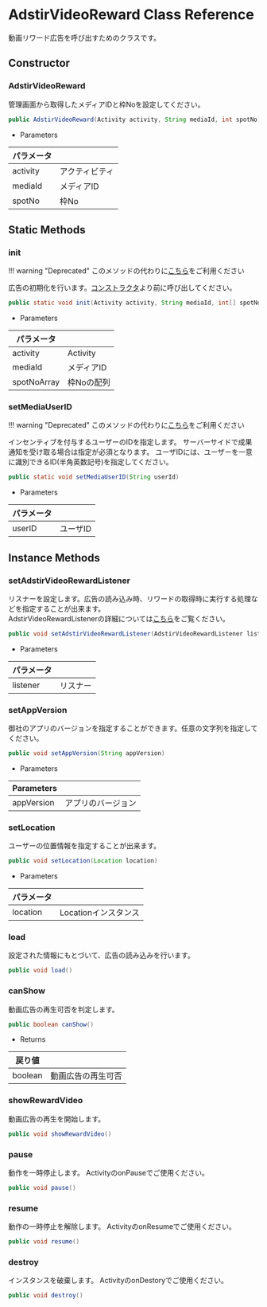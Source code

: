 # AdstirVideoReward Class Reference

動画リワード広告を呼び出すためのクラスです。

## Constructor
### AdstirVideoReward
管理画面から取得したメディアIDと枠Noを設定してください。

```java
public AdstirVideoReward(Activity activity, String mediaId, int spotNo) 
```

* Parameters

|パラメータ||
|---|---|
|activity|アクティビティ|
|mediaId|メディアID|
|spotNo|枠No|

## Static Methods

### init

!!! warning "Deprecated"
    このメソッドの代わりに[こちら](../AdstirVideoAds-Class-Reference.md#init)をご利用ください

広告の初期化を行います。[コンストラクタ](#AdstirVideoReward)より前に呼び出してください。

```java
public static void init(Activity activity, String mediaId, int[] spotNoArray)
```

* Parameters

|パラメータ||
|---|---|
|activity|Activity|
|mediaId|メディアID|
|spotNoArray|枠Noの配列|

### setMediaUserID

!!! warning "Deprecated"
    このメソッドの代わりに[こちら](../AdstirVideoAds-Class-Reference.md#setmediauserid)をご利用ください

インセンティブを付与するユーザーのIDを指定します。
サーバーサイドで成果通知を受け取る場合は指定が必須となります。
ユーザIDには、ユーザーを一意に識別できるID(半角英数記号)を指定してください。

```java
public static void setMediaUserID(String userId)
```

* Parameters

|パラメータ||
|---|---|
|userID|ユーザID|

## Instance Methods

### setAdstirVideoRewardListener
リスナーを設定します。広告の読み込み時、リワードの取得時に実行する処理などを指定することが出来ます。  
AdstirVideoRewardListenerの詳細については[こちら](AdstirVideoRewardListener-Interface-Reference.md)をご覧ください。

```java
public void setAdstirVideoRewardListener(AdstirVideoRewardListener listener)
```

* Parameters

|パラメータ||
|---|---|
|listener|リスナー|

### setAppVersion
御社のアプリのバージョンを指定することができます。任意の文字列を指定してください。

```java
public void setAppVersion(String appVersion)
```

* Parameters

|Parameters||
|---|---|
|appVersion|アプリのバージョン|

### setLocation

ユーザーの位置情報を指定することが出来ます。

```java
public void setLocation(Location location)
```

* Parameters

|パラメータ||
|---|---|
|location|Locationインスタンス|

### load

設定された情報にもとづいて、広告の読み込みを行います。

```java
public void load()
```

### canShow
動画広告の再生可否を判定します。

```java
public boolean canShow()
```

* Returns

|戻り値||
|---|---|
|boolean|動画広告の再生可否|

### showRewardVideo

動画広告の再生を開始します。

```java
public void showRewardVideo()
```

### pause

動作を一時停止します。
ActivityのonPauseでご使用ください。

```java
public void pause()
```

### resume

動作の一時停止を解除します。
ActivityのonResumeでご使用ください。

```java
public void resume()
```

### destroy

インスタンスを破棄します。
ActivityのonDestoryでご使用ください。

```java
public void destroy()
```